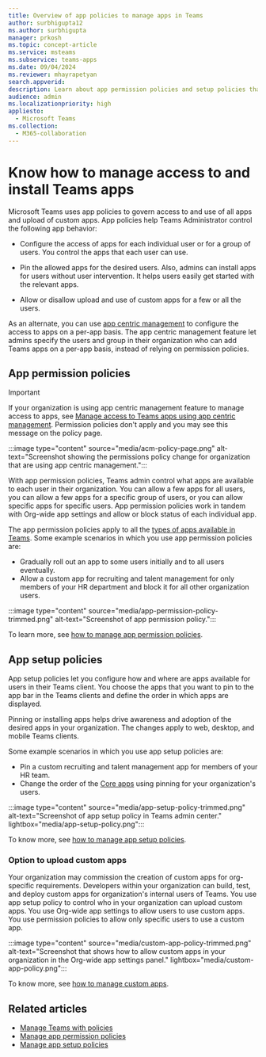 ```yaml
---
title: Overview of app policies to manage apps in Teams
author: surbhigupta12
ms.author: surbhigupta
manager: prkosh
ms.topic: concept-article
ms.service: msteams
ms.subservice: teams-apps
ms.date: 09/04/2024
ms.reviewer: mhayrapetyan
search.appverid: 
description: Learn about app permission policies and setup policies that are used to manage apps in Microsoft Teams.
audience: admin
ms.localizationpriority: high
appliesto: 
  - Microsoft Teams
ms.collection: 
  - M365-collaboration
---
```


# Know how to manage access to and install Teams apps

Microsoft Teams uses app policies to govern access to and use of all apps and upload of custom apps. App policies help Teams Administrator control the following app behavior:

* Configure the access of apps for each individual user or for a group of users. You control the apps that each user can use.

* Pin the allowed apps for the desired users. Also, admins can install apps for users without user intervention. It helps users easily get started with the relevant apps.

* Allow or disallow upload and use of custom apps for a few or all the users.

As an alternate, you can use [app centric management](app-centric-management.md) to configure the access to apps on a per-app basis. The app centric management feature let admins specify the users and group in their organization who can add Teams apps on a per-app basis, instead of relying on permission policies.

## App permission policies

> [!IMPORTANT]
> If your organization is using app centric management feature to manage access to apps, see [Manage access to Teams apps using app centric management](app-centric-management.md). Permission policies don't apply and you may see this message on the policy page.
> 
> :::image type="content" source="media/acm-policy-page.png" alt-text="Screenshot showing the permissions policy change for organization that are using app centric management.":::

With app permission policies, Teams admin control what apps are available to each user in their organization. You can allow a few apps for all users, you can allow a few apps for a specific group of users, or you can allow specific apps for specific users. App permission policies work in tandem with Org-wide app settings and allow or block status of each individual app.

The app permission policies apply to all the [types of apps available in Teams](apps-in-teams.md). Some example scenarios in which you use app permission policies are:

* Gradually roll out an app to some users initially and to all users eventually.
* Allow a custom app for recruiting and talent management for only members of your HR department and block it for all other organization users.

:::image type="content" source="media/app-permission-policy-trimmed.png" alt-text="Screenshot of app permission policy.":::

To learn more, see [how to manage app permission policies](teams-app-permission-policies.md).

## App setup policies

App setup policies let you configure how and where are apps available for users in their Teams client. You choose the apps that you want to pin to the app bar in the Teams clients and define the order in which apps are displayed.

Pinning or installing apps helps drive awareness and adoption of the desired apps in your organization. The changes apply to web, desktop, and mobile Teams clients.

Some example scenarios in which you use app setup policies are:

* Pin a custom recruiting and talent management app for members of your HR team.
* Change the order of the [Core apps](apps-in-teams.md#core-apps) using pinning for your organization's users.

:::image type="content" source="media/app-setup-policy-trimmed.png" alt-text="Screenshot of app setup policy in Teams admin center." lightbox="media/app-setup-policy.png":::

To know more, see [how to manage app setup policies](teams-app-setup-policies.md).

### Option to upload custom apps

Your organization may commission the creation of custom apps for org-specific requirements. Developers within your organization can build, test, and deploy custom apps for organization's internal users of Teams. You use app setup policy to control who in your organization can upload custom apps. You use Org-wide app settings to allow users to use custom apps. You use permission policies to allow only specific users to use a custom app.

:::image type="content" source="media/custom-app-policy-trimmed.png" alt-text="Screenshot that shows how to allow custom apps in your organization in the Org-wide app settings panel." lightbox="media/custom-app-policy.png":::

To know more, see [how to manage custom apps](teams-custom-app-policies-and-settings.md).

## Related articles

* [Manage Teams with policies](manage-teams-with-policies.md)
* [Manage app permission policies](teams-app-permission-policies.md)
* [Manage app setup policies](teams-app-setup-policies.md)
